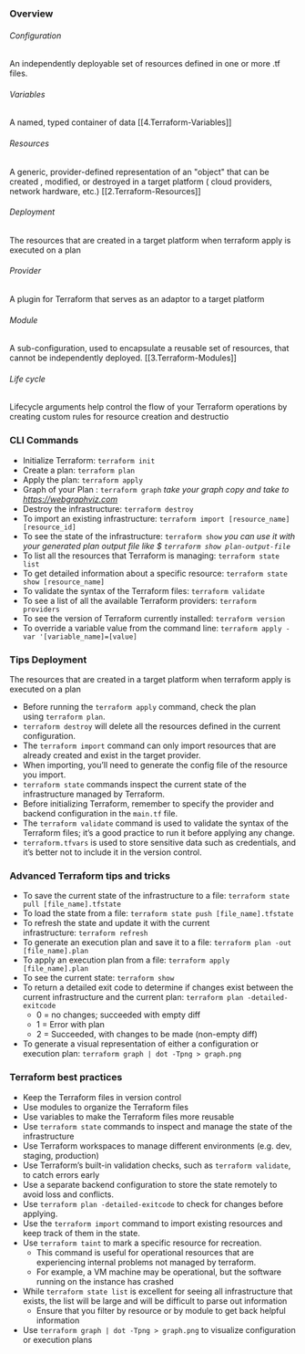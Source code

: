 
### Overview

###### Configuration
   An independently deployable set of resources defined in one or more .tf files.
###### Variables
   A named, typed container of data
[[4.Terraform-Variables]]   
###### Resources
   A generic, provider-defined representation of an "object" that can be created , modified, or destroyed in a target platform ( cloud providers, network hardware, etc.)
[[2.Terraform-Resources]]
###### Deployment
   The resources that are created in a target platform when terraform apply is executed on a plan
###### Provider
   A plugin for Terraform that serves as an adaptor to a target platform
###### Module
   A sub-configuration, used to encapsulate a reusable set of resources, that cannot be independently deployed.
[[3.Terraform-Modules]]
###### Life cycle 
Lifecycle arguments help control the flow of your Terraform operations by creating custom rules for resource creation and destructio

### CLI Commands

- Initialize Terraform: `terraform init`
- Create a plan: `terraform plan`
- Apply the plan: `terraform apply`
- Graph of your Plan : `terraform graph`  *take your graph copy and take to https://webgraphviz.com*
- Destroy the infrastructure: `terraform destroy`
- To import an existing infrastructure: `terraform import [resource_name] [resource_id]`
- To see the state of the infrastructure: `terraform show`   *you can use it with your generated plan output file like $ `terraform show plan-output-file`*
- To list all the resources that Terraform is managing: `terraform state list`
- To get detailed information about a specific resource: `terraform state show [resource_name]`
- To validate the syntax of the Terraform files: `terraform validate`
- To see a list of all the available Terraform providers: `terraform providers`
- To see the version of Terraform currently installed: `terraform version`
- To override a variable value from the command line: `terraform apply -var '[variable_name]=[value]`

### Tips Deployment
   The resources that are created in a target platform when terraform apply is executed on a plan


- Before running the `terraform apply` command, check the plan using `terraform plan`.
- `terraform destroy` will delete all the resources defined in the current configuration.
- The `terraform import` command can only import resources that are already created and exist in the target provider.
- When importing, you’ll need to generate the config file of the resource you import.
- `terraform state` commands inspect the current state of the infrastructure managed by Terraform.
- Before initializing Terraform, remember to specify the provider and backend configuration in the `main.tf` file.
- The `terraform validate` command is used to validate the syntax of the Terraform files; it’s a good practice to run it before applying any change.
- `terraform.tfvars` is used to store sensitive data such as credentials, and it’s better not to include it in the version control.

### Advanced Terraform tips and tricks

- To save the current state of the infrastructure to a file: `terraform state pull [file_name].tfstate`
- To load the state from a file: `terraform state push [file_name].tfstate`
- To refresh the state and update it with the current infrastructure: `terraform refresh`
- To generate an execution plan and save it to a file: `terraform plan -out [file_name].plan`
- To apply an execution plan from a file: `terraform apply [file_name].plan`
- To see the current state: `terraform show`
- To return a detailed exit code to determine if changes exist between the current infrastructure and the current plan: `terraform plan -detailed-exitcode`
    - 0 = no changes; succeeded with empty diff
    - 1 = Error with plan
    - 2 = Succeeded, with changes to be made (non-empty diff)
- To generate a visual representation of either a configuration or execution plan: `terraform graph | dot -Tpng > graph.png`

### Terraform best practices

- Keep the Terraform files in version control
- Use modules to organize the Terraform files
- Use variables to make the Terraform files more reusable
- Use `terraform state` commands to inspect and manage the state of the infrastructure
- Use Terraform workspaces to manage different environments (e.g. dev, staging, production)
- Use Terraform’s built-in validation checks, such as `terraform validate`, to catch errors early
- Use a separate backend configuration to store the state remotely to avoid loss and conflicts.
- Use `terraform plan -detailed-exitcode` to check for changes before applying.
- Use the `terraform import` command to import existing resources and keep track of them in the state.
- Use `terraform taint` to mark a specific resource for recreation.
    - This command is useful for operational resources that are experiencing internal problems not managed by terraform.
    - For example, a VM machine may be operational, but the software running on the instance has crashed
- While `terraform state list` is excellent for seeing all infrastructure that exists, the list will be large and will be difficult to parse out information
    - Ensure that you filter by resource or by module to get back helpful information
- Use `terraform graph | dot -Tpng > graph.png` to visualize configuration or execution plans